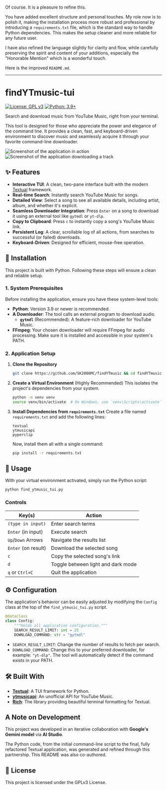 Of course. It is a pleasure to refine this.

You have added excellent structure and personal touches. My role now is to polish it, making the installation process more robust and professional by introducing a `requirements.txt` file, which is the standard way to handle Python dependencies. This makes the setup cleaner and more reliable for any future user.

I have also refined the language slightly for clarity and flow, while carefully preserving the spirit and content of your additions, especially the "Honorable Mention" which is a wonderful touch.

Here is the improved `README.md`.

---

# findYTmusic-tui

[![License: GPL v3](https://img.shields.io/badge/License-GPLv3-blue.svg)](https://www.gnu.org/licenses/gpl-3.0)
[![Python: 3.9+](https://img.shields.io/badge/Python-3.9+-blue.svg)](https://www.python.org/downloads/)

Search and download music from YouTube Music, right from your terminal.

This tool is designed for those who appreciate the power and elegance of the command line. It provides a clean, fast, and keyboard-driven environment to discover music and seamlessly acquire it through your favorite command-line downloader.

![Screenshot of the application in action](./s1.jpg "Main Interface")![Screenshot of the application downloading a track](./s2.jpg "Download in Progress")

## ✨ Features

*   **Interactive TUI**: A clean, two-pane interface built with the modern [Textual](https://github.com/Textualize/textual) framework.
*   **Real-time Search**: Instantly search YouTube Music for songs.
*   **Detailed View**: Select a song to see all available details, including artist, album, and whether it's explicit.
*   **Seamless Downloader Integration**: Press `Enter` on a song to download it using an external tool like `gytmdl` or `yt-dlp`.
*   **Copy to Clipboard**: Press `c` to instantly copy a song's YouTube Music link.
*   **Persistent Log**: A clear, scrollable log of all actions, from searches to successful (or failed) downloads.
*   **Keyboard-Driven**: Designed for efficient, mouse-free operation.

## 🚀 Installation

This project is built with Python. Following these steps will ensure a clean and reliable setup.

### 1. System Prerequisites

Before installing the application, ensure you have these system-level tools:

*   **Python**: Version 3.9 or newer is recommended.
*   **A Downloader**: The tool calls an external program to download audio.
    *   **`gytmdl`** (Recommended): A feature-rich downloader for YouTube Music.
*   **FFmpeg**: Your chosen downloader will require FFmpeg for audio processing. Make sure it is installed and accessible in your system's PATH.

### 2. Application Setup

1.  **Clone the Repository**
    ```bash
    git clone https://github.com/SK2006MC/findYTmusic && cd findYTmusic
    ```

2.  **Create a Virtual Environment** (Highly Recommended)
    This isolates the project's dependencies from your system.
    ```bash
    python -m venv venv
    source venv/bin/activate  # On Windows, use `venv\Scripts\activate`
    ```

3.  **Install Dependencies from `requirements.txt`**
    Create a file named `requirements.txt` and add the following lines:
    ```
    textual
    ytmusicapi
    pyperclip
    ```
    Now, install them all with a single command:
    ```bash
    pip install -r requirements.txt
    ```

## 🔧 Usage

With your virtual environment activated, simply run the Python script:

```bash
python find_ytmusic_tui.py
```

### Controls

| Key(s)               | Action                                 |
| -------------------- | -------------------------------------- |
| `(type in input)`    | Enter search terms                     |
| `Enter` (in input)   | Execute search                         |
| `Up`/`Down` Arrows   | Navigate the results list              |
| `Enter` (on result)  | Download the selected song             |
| `c`                  | Copy the selected song's link          |
| `d`                  | Toggle between light and dark mode     |
| `q` or `Ctrl+C`      | Quit the application                   |

## ⚙️ Configuration

The application's behavior can be easily adjusted by modifying the `Config` class at the top of the `find_ytmusic_tui.py` script.

```python
@dataclass
class Config:
    """Holds all application configuration."""
    SEARCH_RESULT_LIMIT: int = 25
    DOWNLOAD_COMMAND: str = "gytmdl"
```

*   `SEARCH_RESULT_LIMIT`: Change the number of results to fetch per search.
*   `DOWNLOAD_COMMAND`: Change this to your preferred downloader, for example: `"yt-dlp"`. The tool will automatically detect if the command exists in your PATH.

## 🛠️ Built With

*   **[Textual](https://github.com/Textualize/textual)**: A TUI framework for Python.
*   **[ytmusicapi](https://github.com/sigma67/ytmusicapi)**: An unofficial API for YouTube Music.
*   **[Rich](https://github.com/Textualize/rich)**: The library providing beautiful terminal formatting for Textual.

## A Note on Development

This project was developed in an iterative collaboration with **Google's Gemini model** via **AI Studio**.

The Python code, from the initial command-line script to the final, fully refactored Textual application, was generated and refined through this partnership. This README was also co-authored.

## 📄 License

This project is licensed under the GPLv3 License.